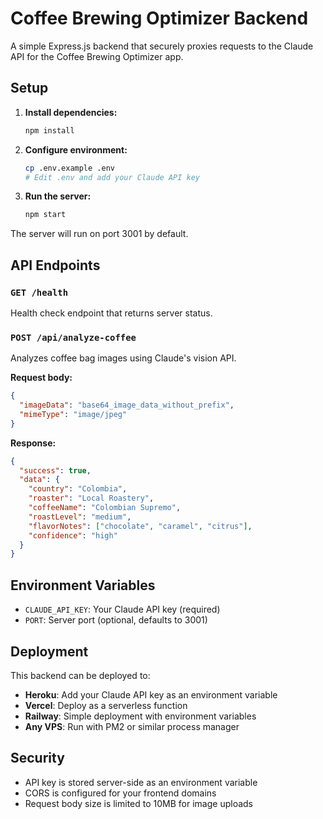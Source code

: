 # Coffee Brewing Optimizer Backend

A simple Express.js backend that securely proxies requests to the Claude API for the Coffee Brewing Optimizer app.

## Setup

1. **Install dependencies:**
   ```bash
   npm install
   ```

2. **Configure environment:**
   ```bash
   cp .env.example .env
   # Edit .env and add your Claude API key
   ```

3. **Run the server:**
   ```bash
   npm start
   ```

The server will run on port 3001 by default.

## API Endpoints

### `GET /health`
Health check endpoint that returns server status.

### `POST /api/analyze-coffee`
Analyzes coffee bag images using Claude's vision API.

**Request body:**
```json
{
  "imageData": "base64_image_data_without_prefix",
  "mimeType": "image/jpeg"
}
```

**Response:**
```json
{
  "success": true,
  "data": {
    "country": "Colombia",
    "roaster": "Local Roastery",
    "coffeeName": "Colombian Supremo",
    "roastLevel": "medium",
    "flavorNotes": ["chocolate", "caramel", "citrus"],
    "confidence": "high"
  }
}
```

## Environment Variables

- `CLAUDE_API_KEY`: Your Claude API key (required)
- `PORT`: Server port (optional, defaults to 3001)

## Deployment

This backend can be deployed to:
- **Heroku**: Add your Claude API key as an environment variable
- **Vercel**: Deploy as a serverless function
- **Railway**: Simple deployment with environment variables
- **Any VPS**: Run with PM2 or similar process manager

## Security

- API key is stored server-side as an environment variable
- CORS is configured for your frontend domains
- Request body size is limited to 10MB for image uploads